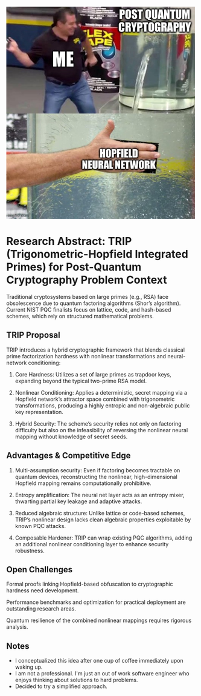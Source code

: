 ![alt text](Be-Me-A-Meme.JPG "But wait, there's more!")
# Research Abstract: TRIP (Trigonometric-Hopfield Integrated Primes) for Post-Quantum Cryptography Problem Context

Traditional cryptosystems based on large primes (e.g., RSA) face obsolescence due to quantum factoring algorithms (Shor’s algorithm). Current NIST PQC finalists focus on lattice, code, and hash-based schemes, which rely on structured mathematical problems.

## TRIP Proposal
TRIP introduces a hybrid cryptographic framework that blends classical prime factorization hardness with nonlinear transformations and neural-network conditioning:

1. Core Hardness: Utilizes a set of large primes as trapdoor keys, expanding beyond the typical two-prime RSA model.

2. Nonlinear Conditioning: Applies a deterministic, secret mapping via a Hopfield network’s attractor space combined with trigonometric transformations, producing a highly entropic and non-algebraic public key representation.

3. Hybrid Security: The scheme’s security relies not only on factoring difficulty but also on the infeasibility of reversing the nonlinear neural mapping without knowledge of secret seeds.

## Advantages & Competitive Edge
1. Multi-assumption security: Even if factoring becomes tractable on quantum devices, reconstructing the nonlinear, high-dimensional Hopfield mapping remains computationally prohibitive.

2. Entropy amplification: The neural net layer acts as an entropy mixer, thwarting partial key leakage and adaptive attacks.

3. Reduced algebraic structure: Unlike lattice or code-based schemes, TRIP’s nonlinear design lacks clean algebraic properties exploitable by known PQC attacks.

4. Composable Hardener: TRIP can wrap existing PQC algorithms, adding an additional nonlinear conditioning layer to enhance security robustness.

## Open Challenges
Formal proofs linking Hopfield-based obfuscation to cryptographic hardness need development.

Performance benchmarks and optimization for practical deployment are outstanding research areas.

Quantum resilience of the combined nonlinear mappings requires rigorous analysis.

## Notes
* I conceptualized this idea after one cup of coffee immediately upon waking up. 
* I am not a professional. I'm just an out of work software engineer who enjoys thinking about solutions to hard problems.
* Decided to try a simplified approach.